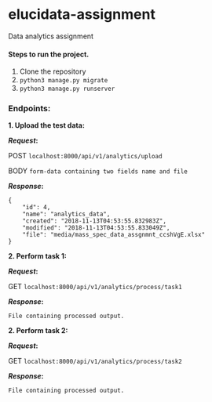 # elucidata-assignment
Data analytics assignment

#### Steps to run the project.

1. Clone the repository
2. `python3 manage.py migrate`
3. `python3 manage.py runserver`

### Endpoints:

**1. Upload the test data:**

**_Request_:**

POST `localhost:8000/api/v1/analytics/upload`

BODY  `form-data containing two fields name and file`

**_Response_:**
```
{
    "id": 4,
    "name": "analytics_data",
    "created": "2018-11-13T04:53:55.832983Z",
    "modified": "2018-11-13T04:53:55.833049Z",
    "file": "media/mass_spec_data_assgnmnt_ccshVgE.xlsx"
}
```



**2. Perform task 1:**

**_Request_:**

GET `localhost:8000/api/v1/analytics/process/task1`

**_Response_:**
```
File containing processed output.
```


**2. Perform task 2:**

**_Request_:**

GET `localhost:8000/api/v1/analytics/process/task2`

**_Response_:**
```
File containing processed output.
```
